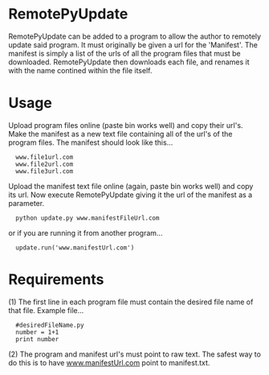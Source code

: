 RemotePyUpdate
==============

RemotePyUpdate can be added to a program to allow the author to remotely update said program. It must originally be given a url for the 'Manifest'. The manifest is simply a list of the urls of all the program files that must be downloaded. RemotePyUpdate then downloads each file, and renames it with the name contined within the file itself. 

Usage
==============
Upload program files online (paste bin works well) and copy their url's. Make the manifest as a new text file containing all of the url's of the program files. The manifest should look like this...

      www.file1url.com
      www.file2url.com
      www.file3url.com
      
Upload the manifest text file online (again, paste bin works well) and copy its url. Now execute RemotePyUpdate giving it the url of the manifest as a parameter. 

      python update.py www.manifestFileUrl.com
      
or if you are running it from another program...

      update.run('www.manifestUrl.com')
      
Requirements
==============
(1) The first line in each program file must contain the desired file name of that file. Example file...

      #desiredFileName.py
      number = 1+1
      print number
      
(2) The program and manifest url's must point to raw text. The safest way to do this is to have www.manifestUrl.com point to manifest.txt.
